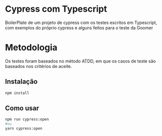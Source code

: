 # Cypress com Typescript

BoilerPlate de um projeto de cypress com os testes escritos em Typescript,
com exemplos do próprio cypress e alguns feitos para o teste da Goomer

# Metodologia

Os testes foram baseados no método ATDD, em que os casos de teste são baseados nos
critérios de aceite.

## Instalação

```bash
npm install
```

## Como usar

```bash
npm run cypress:open
#ou
yarn cypress:open
```
